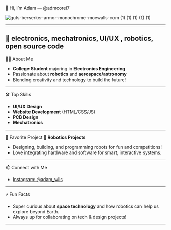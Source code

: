 👋 Hi, I’m Adam — @admcorei7

![guts-berserker-armor-monochrome-moewalls-com (1) (1) (1) (1) (1)](https://github.com/user-attachments/assets/dc48d622-9d1d-4797-9e32-3a8930578838)

--- 
🚀 electronics, mechatronics, UI/UX , robotics, open source code
--- 
👨‍🎓 About Me
- **College Student** majoring in **Electronics Engineering**
- Passionate about **robotics** and **aerospace/astronomy**
- Blending creativity and technology to build the future!
---
🛠️ Top Skills
- **UI/UX Design**
- **Website Development** (HTML/CSS/JS)
- **PCB Design**
- **Mechatronics**
---
🌟 Favorite Project
**🤖 Robotics Projects**
- Designing, building, and programming robots for fun and competitions!
- Love integrating hardware and software for smart, interactive systems.
---
📫 Connect with Me
- [Instagram: @adam_wlls](https://instagram.com/adam_wlls)
---
⚡ Fun Facts
- Super curious about **space technology** and how robotics can help us explore beyond Earth.
- Always up for collaborating on tech & design projects!
---

<!--
Let's build, innovate, and make a difference together!
-->
